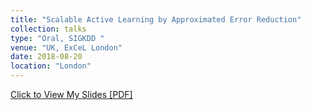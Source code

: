 ```yaml
---
title: "Scalable Active Learning by Approximated Error Reduction"
collection: talks
type: "Oral, SIGKDD "
venue: "UK, ExCeL London"
date: 2018-08-20
location: "London"
---
```


[Click to View My Slides [PDF]](http://fuweijie.github.io//files/talk_sigkdd_2018.pdf)
